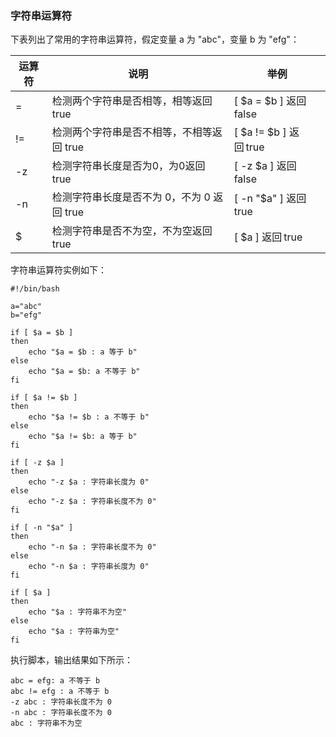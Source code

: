 ### 字符串运算符

下表列出了常用的字符串运算符，假定变量 a 为 "abc"，变量 b 为 "efg"：

|运算符|说明|举例|
|---|--|--|
|=|检测两个字符串是否相等，相等返回 true|[ \$a = \$b ] 返回 false|
|!=|检测两个字符串是否不相等，不相等返回 true|[ \$a != \$b ] 返回 true|
|-z|检测字符串长度是否为0，为0返回 true|[ -z $a ] 返回 false|
|-n|检测字符串长度是否不为 0，不为 0 返回 true|[ -n "$a" ] 返回 true|
|$|检测字符串是否不为空，不为空返回 true|[ $a ] 返回 true|

字符串运算符实例如下：
```shell
#!/bin/bash

a="abc"
b="efg"

if [ $a = $b ]
then
    echo "$a = $b : a 等于 b"
else
    echo "$a = $b: a 不等于 b"
fi

if [ $a != $b ]
then
    echo "$a != $b : a 不等于 b"
else
    echo "$a != $b: a 等于 b"
fi

if [ -z $a ]
then
    echo "-z $a : 字符串长度为 0"
else
    echo "-z $a : 字符串长度不为 0"
fi

if [ -n "$a" ]
then
    echo "-n $a : 字符串长度不为 0"
else
    echo "-n $a : 字符串长度为 0"
fi

if [ $a ]
then
    echo "$a : 字符串不为空"
else
    echo "$a : 字符串为空"
fi
```

执行脚本，输出结果如下所示：
```
abc = efg: a 不等于 b
abc != efg : a 不等于 b
-z abc : 字符串长度不为 0
-n abc : 字符串长度不为 0
abc : 字符串不为空
```

